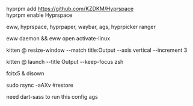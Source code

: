 hyprpm add https://github.com/KZDKM/Hyprspace                                                                                                                                                                                           
hyprpm enable Hyprspace

eww, hyprspace, hyprpaper, waybar, ags, hyprpicker
ranger

eww daemon && eww open activate-linux

 kitten @ resize-window --match title:Output --axis vertical --increment 3

kitten @ launch --title Output --keep-focus zsh

fcitx5 & disown

sudo rsync -aAXv #restore

need dart-sass to run this config ags
